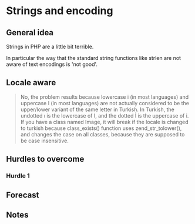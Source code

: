 # Strings and encoding 

## General idea

Strings in PHP are a little bit terrible.

In particular the way that the standard string functions like strlen are not aware of text encodings is 'not good'.



## Locale aware

> No, the problem results because lowercase i (in most languages) and uppercase I
(in most languages) are not actually considered to be the upper/lower variant of
the same letter in Turkish. In Turkish, the undotted ı is the lowercase of I,
and the dotted İ is the uppercase of i. If you have a class named Image, it
will break if the locale is changed to turkish because class_exists() function
uses zend_str_tolower(), and changes the case on all classes, because they are
supposed to be case insensitive.


## Hurdles to overcome


### Hurdle 1 


## Forecast


## Notes



